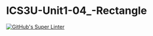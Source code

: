 # ICS3U-Unit1-04_-Rectangle

[![GitHub's Super Linter](https://github.com/Rohnin-Barrette/ICS3U-Unit1-04_-Rectangle/workflows/GitHub's%20Super%20Linter/badge.svg)](https://github.com/Rohnin-Barrette/ICS3U-Unit1-04_-Rectangle/actions)
